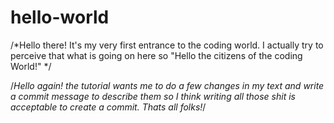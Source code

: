 # hello-world
/*Hello there! It's my very first entrance to the coding world. I actually try to  perceive that what is going on here so "Hello the citizens of the coding World!" */

/*Hello again! the tutorial wants me to do a few changes in my text and write a commit message to describe them so I think writing all those shit is acceptable to create a commit. Thats all folks!*/
